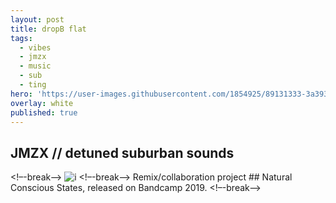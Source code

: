 ```yaml
---
layout: post
title: dropB flat
tags:
  - vibes
  - jmzx
  - music
  - sub
  - ting
hero: 'https://user-images.githubusercontent.com/1854925/89131333-3a393780-d536-11ea-840a-95f59ea1cc20.png'
overlay: white
published: true
---
```

## JMZX // detuned suburban sounds
<!–-break-–>
![i](https://xjmzx.github.io/uploads/0016634408_10.jpg)
<!–-break-–>
Remix/collaboration project ## Natural Conscious States,
released on Bandcamp 2019.
<!–-break-–>
